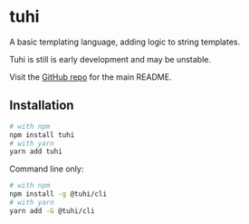 # tuhi

A basic templating language, adding logic to string templates.

Tuhi is still is early development and may be unstable.

Visit the [GitHub repo](https://github.com/apteryxxyz/tuhi) for the main README.

## Installation

```sh
# with npm
npm install tuhi
# with yarn
yarn add tuhi
```

Command line only:

```sh
# with npm
npm install -g @tuhi/cli
# with yarn
yarn add -G @tuhi/cli
```
